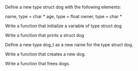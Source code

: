 Define a new type struct dog with the following elements:

name, type = char *
age, type = float
owner, type = char *

Write a function that initialize a variable of type struct dog

Write a function that prints a struct dog

Define a new type dog_t as a new name for the type struct dog.

Write a function that creates a new dog.

Write a function that frees dogs.

